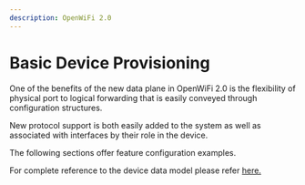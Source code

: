 ```yaml
---
description: OpenWiFi 2.0
---
```


# Basic Device Provisioning

One of the benefits of the new data plane in OpenWiFi 2.0 is the flexibility of physical port to logical forwarding that is easily conveyed through configuration structures.

New protocol support is both easily added to the system as well as associated with interfaces by their role in the device.

The following sections offer feature configuration examples.

For complete reference to the device data model please refer [here.](../../provisioning/data-model-introduction.md)
